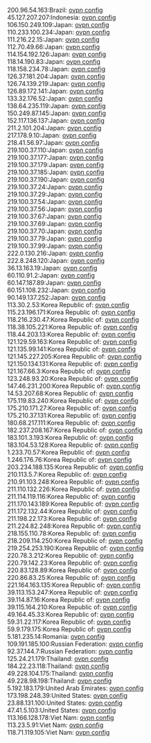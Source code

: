 200.96.54.163:Brazil: [ovpn config](vpn/200_96_54_163.ovpn)  
45.127.207.207:Indonesia: [ovpn config](vpn/45_127_207_207.ovpn)  
106.150.249.109:Japan: [ovpn config](vpn/106_150_249_109.ovpn)  
110.233.100.234:Japan: [ovpn config](vpn/110_233_100_234.ovpn)  
111.216.22.15:Japan: [ovpn config](vpn/111_216_22_15.ovpn)  
112.70.49.66:Japan: [ovpn config](vpn/112_70_49_66.ovpn)  
114.154.192.126:Japan: [ovpn config](vpn/114_154_192_126.ovpn)  
118.14.190.83:Japan: [ovpn config](vpn/118_14_190_83.ovpn)  
118.158.234.78:Japan: [ovpn config](vpn/118_158_234_78.ovpn)  
126.37.181.204:Japan: [ovpn config](vpn/126_37_181_204.ovpn)  
126.74.139.219:Japan: [ovpn config](vpn/126_74_139_219.ovpn)  
126.89.172.141:Japan: [ovpn config](vpn/126_89_172_141.ovpn)  
133.32.176.52:Japan: [ovpn config](vpn/133_32_176_52.ovpn)  
138.64.235.119:Japan: [ovpn config](vpn/138_64_235_119.ovpn)  
150.249.87.145:Japan: [ovpn config](vpn/150_249_87_145.ovpn)  
152.117.136.137:Japan: [ovpn config](vpn/152_117_136_137.ovpn)  
211.2.101.204:Japan: [ovpn config](vpn/211_2_101_204.ovpn)  
217.178.9.10:Japan: [ovpn config](vpn/217_178_9_10.ovpn)  
218.41.56.97:Japan: [ovpn config](vpn/218_41_56_97.ovpn)  
219.100.37.110:Japan: [ovpn config](vpn/219_100_37_110.ovpn)  
219.100.37.177:Japan: [ovpn config](vpn/219_100_37_177.ovpn)  
219.100.37.179:Japan: [ovpn config](vpn/219_100_37_179.ovpn)  
219.100.37.185:Japan: [ovpn config](vpn/219_100_37_185.ovpn)  
219.100.37.190:Japan: [ovpn config](vpn/219_100_37_190.ovpn)  
219.100.37.24:Japan: [ovpn config](vpn/219_100_37_24.ovpn)  
219.100.37.29:Japan: [ovpn config](vpn/219_100_37_29.ovpn)  
219.100.37.54:Japan: [ovpn config](vpn/219_100_37_54.ovpn)  
219.100.37.56:Japan: [ovpn config](vpn/219_100_37_56.ovpn)  
219.100.37.67:Japan: [ovpn config](vpn/219_100_37_67.ovpn)  
219.100.37.69:Japan: [ovpn config](vpn/219_100_37_69.ovpn)  
219.100.37.70:Japan: [ovpn config](vpn/219_100_37_70.ovpn)  
219.100.37.79:Japan: [ovpn config](vpn/219_100_37_79.ovpn)  
219.100.37.99:Japan: [ovpn config](vpn/219_100_37_99.ovpn)  
222.0.130.216:Japan: [ovpn config](vpn/222_0_130_216.ovpn)  
222.8.248.120:Japan: [ovpn config](vpn/222_8_248_120.ovpn)  
36.13.163.19:Japan: [ovpn config](vpn/36_13_163_19.ovpn)  
60.110.91.2:Japan: [ovpn config](vpn/60_110_91_2.ovpn)  
60.147.187.89:Japan: [ovpn config](vpn/60_147_187_89.ovpn)  
60.151.108.232:Japan: [ovpn config](vpn/60_151_108_232.ovpn)  
90.149.137.252:Japan: [ovpn config](vpn/90_149_137_252.ovpn)  
113.30.2.53:Korea Republic of: [ovpn config](vpn/113_30_2_53.ovpn)  
115.23.196.171:Korea Republic of: [ovpn config](vpn/115_23_196_171.ovpn)  
118.216.230.47:Korea Republic of: [ovpn config](vpn/118_216_230_47.ovpn)  
118.38.105.221:Korea Republic of: [ovpn config](vpn/118_38_105_221.ovpn)  
118.44.203.13:Korea Republic of: [ovpn config](vpn/118_44_203_13.ovpn)  
121.129.59.163:Korea Republic of: [ovpn config](vpn/121_129_59_163.ovpn)  
121.135.99.141:Korea Republic of: [ovpn config](vpn/121_135_99_141.ovpn)  
121.145.227.205:Korea Republic of: [ovpn config](vpn/121_145_227_205.ovpn)  
121.150.134.131:Korea Republic of: [ovpn config](vpn/121_150_134_131.ovpn)  
121.167.66.3:Korea Republic of: [ovpn config](vpn/121_167_66_3.ovpn)  
123.248.93.20:Korea Republic of: [ovpn config](vpn/123_248_93_20.ovpn)  
147.46.231.200:Korea Republic of: [ovpn config](vpn/147_46_231_200.ovpn)  
14.53.207.68:Korea Republic of: [ovpn config](vpn/14_53_207_68.ovpn)  
175.119.83.240:Korea Republic of: [ovpn config](vpn/175_119_83_240.ovpn)  
175.210.171.27:Korea Republic of: [ovpn config](vpn/175_210_171_27.ovpn)  
175.210.37.131:Korea Republic of: [ovpn config](vpn/175_210_37_131.ovpn)  
180.68.217.111:Korea Republic of: [ovpn config](vpn/180_68_217_111.ovpn)  
182.237.208.167:Korea Republic of: [ovpn config](vpn/182_237_208_167.ovpn)  
183.101.3.193:Korea Republic of: [ovpn config](vpn/183_101_3_193.ovpn)  
183.104.53.128:Korea Republic of: [ovpn config](vpn/183_104_53_128.ovpn)  
1.233.70.57:Korea Republic of: [ovpn config](vpn/1_233_70_57.ovpn)  
1.246.176.76:Korea Republic of: [ovpn config](vpn/1_246_176_76.ovpn)  
203.234.188.135:Korea Republic of: [ovpn config](vpn/203_234_188_135.ovpn)  
210.113.5.7:Korea Republic of: [ovpn config](vpn/210_113_5_7.ovpn)  
210.91.103.248:Korea Republic of: [ovpn config](vpn/210_91_103_248.ovpn)  
211.110.132.226:Korea Republic of: [ovpn config](vpn/211_110_132_226.ovpn)  
211.114.119.116:Korea Republic of: [ovpn config](vpn/211_114_119_116.ovpn)  
211.170.143.189:Korea Republic of: [ovpn config](vpn/211_170_143_189.ovpn)  
211.172.132.44:Korea Republic of: [ovpn config](vpn/211_172_132_44.ovpn)  
211.198.22.173:Korea Republic of: [ovpn config](vpn/211_198_22_173.ovpn)  
211.224.82.248:Korea Republic of: [ovpn config](vpn/211_224_82_248.ovpn)  
218.155.110.78:Korea Republic of: [ovpn config](vpn/218_155_110_78.ovpn)  
218.209.114.250:Korea Republic of: [ovpn config](vpn/218_209_114_250.ovpn)  
219.254.253.190:Korea Republic of: [ovpn config](vpn/219_254_253_190.ovpn)  
220.78.3.212:Korea Republic of: [ovpn config](vpn/220_78_3_212.ovpn)  
220.79.142.23:Korea Republic of: [ovpn config](vpn/220_79_142_23.ovpn)  
220.83.128.89:Korea Republic of: [ovpn config](vpn/220_83_128_89.ovpn)  
220.86.83.25:Korea Republic of: [ovpn config](vpn/220_86_83_25.ovpn)  
221.164.163.135:Korea Republic of: [ovpn config](vpn/221_164_163_135.ovpn)  
39.113.153.247:Korea Republic of: [ovpn config](vpn/39_113_153_247.ovpn)  
39.114.87.16:Korea Republic of: [ovpn config](vpn/39_114_87_16.ovpn)  
39.115.164.210:Korea Republic of: [ovpn config](vpn/39_115_164_210.ovpn)  
49.164.45.33:Korea Republic of: [ovpn config](vpn/49_164_45_33.ovpn)  
59.31.22.117:Korea Republic of: [ovpn config](vpn/59_31_22_117.ovpn)  
59.9.179.175:Korea Republic of: [ovpn config](vpn/59_9_179_175.ovpn)  
5.181.235.14:Romania: [ovpn config](vpn/5_181_235_14.ovpn)  
109.191.185.100:Russian Federation: [ovpn config](vpn/109_191_185_100.ovpn)  
92.37.144.7:Russian Federation: [ovpn config](vpn/92_37_144_7.ovpn)  
125.24.21.179:Thailand: [ovpn config](vpn/125_24_21_179.ovpn)  
184.22.23.118:Thailand: [ovpn config](vpn/184_22_23_118.ovpn)  
49.228.104.175:Thailand: [ovpn config](vpn/49_228_104_175.ovpn)  
49.228.98.198:Thailand: [ovpn config](vpn/49_228_98_198.ovpn)  
5.192.183.179:United Arab Emirates: [ovpn config](vpn/5_192_183_179.ovpn)  
173.198.248.39:United States: [ovpn config](vpn/173_198_248_39.ovpn)  
23.88.131.100:United States: [ovpn config](vpn/23_88_131_100.ovpn)  
47.41.5.103:United States: [ovpn config](vpn/47_41_5_103.ovpn)  
113.166.128.178:Viet Nam: [ovpn config](vpn/113_166_128_178.ovpn)  
113.23.5.91:Viet Nam: [ovpn config](vpn/113_23_5_91.ovpn)  
118.71.119.105:Viet Nam: [ovpn config](vpn/118_71_119_105.ovpn)  
